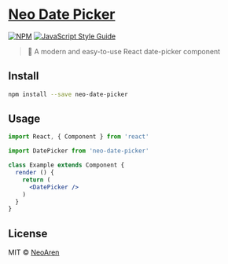 # [Neo Date Picker](https://neoaren.github.io/neo-date-picker/)

[![NPM](https://img.shields.io/npm/v/neo-date-picker.svg)](https://www.npmjs.com/package/neo-date-picker) [![JavaScript Style Guide](https://img.shields.io/badge/code_style-standard-brightgreen.svg)](https://standardjs.com)

> 📅 A modern and easy-to-use React date-picker component

## Install

```bash
npm install --save neo-date-picker
```

## Usage

```jsx
import React, { Component } from 'react'

import DatePicker from 'neo-date-picker'

class Example extends Component {
  render () {
    return (
      <DatePicker />
    )
  }
}
```

## License

MIT © [NeoAren](https://github.com/NeoAren)
